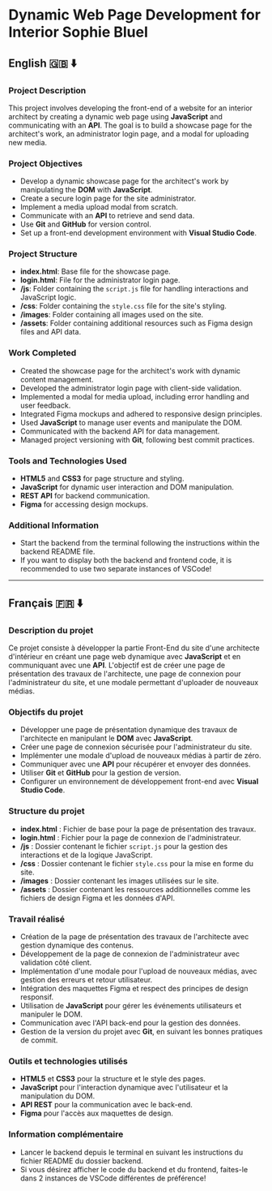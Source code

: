 #  Dynamic Web Page Development for Interior Sophie Bluel

## English 🇬🇧 ⬇️

### Project Description

This project involves developing the front-end of a website for an interior architect by creating a dynamic web page using **JavaScript** and communicating with an **API**. The goal is to build a showcase page for the architect's work, an administrator login page, and a modal for uploading new media.

### Project Objectives

- Develop a dynamic showcase page for the architect's work by manipulating the **DOM** with **JavaScript**.
- Create a secure login page for the site administrator.
- Implement a media upload modal from scratch.
- Communicate with an **API** to retrieve and send data.
- Use **Git** and **GitHub** for version control.
- Set up a front-end development environment with **Visual Studio Code**.

### Project Structure

- **index.html**: Base file for the showcase page.
- **login.html**: File for the administrator login page.
- **/js**: Folder containing the `script.js` file for handling interactions and JavaScript logic.
- **/css**: Folder containing the `style.css` file for the site's styling.
- **/images**: Folder containing all images used on the site.
- **/assets**: Folder containing additional resources such as Figma design files and API data.

### Work Completed

- Created the showcase page for the architect's work with dynamic content management.
- Developed the administrator login page with client-side validation.
- Implemented a modal for media upload, including error handling and user feedback.
- Integrated Figma mockups and adhered to responsive design principles.
- Used **JavaScript** to manage user events and manipulate the DOM.
- Communicated with the backend API for data management.
- Managed project versioning with **Git**, following best commit practices.

### Tools and Technologies Used

- **HTML5** and **CSS3** for page structure and styling.
- **JavaScript** for dynamic user interaction and DOM manipulation.
- **REST API** for backend communication.
- **Figma** for accessing design mockups.

### Additional Information

- Start the backend from the terminal following the instructions within the backend README file.
- If you want to display both the backend and frontend code, it is recommended to use two separate instances of VSCode!

---

## Français 🇫🇷 ⬇️

### Description du projet

Ce projet consiste à développer la partie Front-End du site d'une architecte d'intérieur en créant une page web dynamique avec **JavaScript** et en communiquant avec une **API**. L'objectif est de créer une page de présentation des travaux de l'architecte, une page de connexion pour l'administrateur du site, et une modale permettant d'uploader de nouveaux médias.

### Objectifs du projet

- Développer une page de présentation dynamique des travaux de l'architecte en manipulant le **DOM** avec **JavaScript**.
- Créer une page de connexion sécurisée pour l'administrateur du site.
- Implémenter une modale d'upload de nouveaux médias à partir de zéro.
- Communiquer avec une **API** pour récupérer et envoyer des données.
- Utiliser **Git** et **GitHub** pour la gestion de version.
- Configurer un environnement de développement front-end avec **Visual Studio Code**.

### Structure du projet

- **index.html** : Fichier de base pour la page de présentation des travaux.
- **login.html** : Fichier pour la page de connexion de l'administrateur.
- **/js** : Dossier contenant le fichier `script.js` pour la gestion des interactions et de la logique JavaScript.
- **/css** : Dossier contenant le fichier `style.css` pour la mise en forme du site.
- **/images** : Dossier contenant les images utilisées sur le site.
- **/assets** : Dossier contenant les ressources additionnelles comme les fichiers de design Figma et les données d'API.

### Travail réalisé

- Création de la page de présentation des travaux de l'architecte avec gestion dynamique des contenus.
- Développement de la page de connexion de l'administrateur avec validation côté client.
- Implémentation d'une modale pour l'upload de nouveaux médias, avec gestion des erreurs et retour utilisateur.
- Intégration des maquettes Figma et respect des principes de design responsif.
- Utilisation de **JavaScript** pour gérer les événements utilisateurs et manipuler le DOM.
- Communication avec l'API back-end pour la gestion des données.
- Gestion de la version du projet avec **Git**, en suivant les bonnes pratiques de commit.

### Outils et technologies utilisés

- **HTML5** et **CSS3** pour la structure et le style des pages.
- **JavaScript** pour l'interaction dynamique avec l'utilisateur et la manipulation du DOM.
- **API REST** pour la communication avec le back-end.
- **Figma** pour l'accès aux maquettes de design.

### Information complémentaire

- Lancer le backend depuis le terminal en suivant les instructions du fichier README du dossier backend.
- Si vous désirez afficher le code du backend et du frontend, faites-le dans 2 instances de VSCode différentes de préférence!
